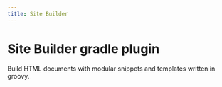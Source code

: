 ```yaml
---
title: Site Builder
---
```


# Site Builder gradle plugin

Build HTML documents with modular snippets and templates written in groovy.
